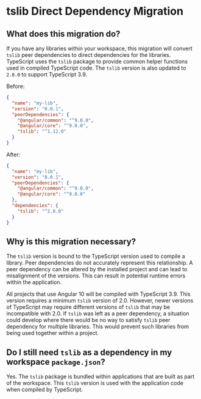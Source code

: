 # tslib Direct Dependency Migration

## What does this migration do?

If you have any libraries within your workspace, this migration will convert `tslib` peer
dependencies to direct dependencies for the libraries. TypeScript uses the `tslib` package
to provide common helper functions used in compiled TypeScript code. The `tslib` version
is also updated to `2.0.0` to support TypeScript 3.9.

Before:
```json
{
  "name": "my-lib",
  "version": "0.0.1",
  "peerDependencies": {
    "@angular/common": "^9.0.0",
    "@angular/core": "^9.0.0",
    "tslib": "^1.12.0"
  }
}
```

After:
```json
{
  "name": "my-lib",
  "version": "0.0.1",
  "peerDependencies": {
    "@angular/common": "^9.0.0",
    "@angular/core": "^9.0.0"
  },
  "dependencies": {
    "tslib": "^2.0.0"
  }
}
```

## Why is this migration necessary?

The `tslib` version is bound to the TypeScript version used to compile a library.  Peer
dependencies do not accurately represent this relationship.  A peer dependency can be altered
by the installed project and can lead to misalignment of the versions.  This can result in
potential runtime errors within the application.

All projects that use Angular 10 will be compiled with TypeScript 3.9.  This version requires
a minimum `tslib` version of 2.0.  However, newer versions of TypeScript may require different 
versions of `tslib` that may be incompatible with 2.0.  If `tslib` was left as a peer
dependency, a situation could develop where there would be no way to satisfy `tslib` peer
dependency for multiple libraries. This would prevent such libraries from being used together
within a project.

## Do I still need `tslib` as a dependency in my workspace `package.json`?

Yes. The `tslib` package is bundled within applications that are built as part of the
workspace.  This `tslib` version is used with the application code when compiled by TypeScript.
